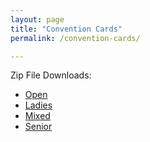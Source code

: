 ```yaml
---
layout: page
title: "Convention Cards"
permalink: /convention-cards/

---
```

Zip File Downloads:

- [Open](./cc/open.zip)
- [Ladies](./cc/ladies.zip)
- [Mixed](./cc/mixed.zip)
- [Senior](./cc/senior.zip)

